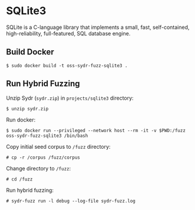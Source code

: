 # SQLite3

SQLite is a C-language library that implements a small, fast, self-contained,
high-reliability, full-featured, SQL database engine.

## Build Docker

    $ sudo docker build -t oss-sydr-fuzz-sqlite3 .

## Run Hybrid Fuzzing

Unzip Sydr (`sydr.zip`) in `projects/sqlite3` directory:

    $ unzip sydr.zip

Run docker:

    $ sudo docker run --privileged --network host --rm -it -v $PWD:/fuzz oss-sydr-fuzz-sqlite3 /bin/bash

Copy initial seed corpus to `/fuzz` directory:

    # cp -r /corpus /fuzz/corpus

Change directory to `/fuzz`:

    # cd /fuzz

Run hybrid fuzzing:

    # sydr-fuzz run -l debug --log-file sydr-fuzz.log
